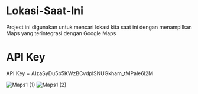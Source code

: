 # Lokasi-Saat-Ini
Project ini digunakan untuk mencari lokasi kita saat ini dengan menampilkan Maps yang terintegrasi dengan Google Maps
# API Key
API Key = AIzaSyDu5b5KWzBCvdplSNUGkham_tMPale6l2M

![Maps1 (1)](https://user-images.githubusercontent.com/96405861/162396550-b6f61597-6a0d-47a8-aa19-18c3c8f7bb54.jpeg)
![Maps1 (2)](https://user-images.githubusercontent.com/96405861/162396574-80944dbb-b4f3-497c-82a0-3778cc25c093.jpeg)

